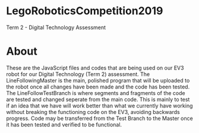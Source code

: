 # LegoRoboticsCompetition2019
Term 2 - Digital Technology Assessment
# About
These are the JavaScript files and codes that are being used on our EV3 robot for our Digital Technology (Term 2) assessment. The LineFollowingMaster is the main, polished program that will be uploaded to the robot once all changes have been made and the code has been tested. The LineFollowTestBranch is where segments and fragments of the code are tested and changed seperate from the main code. This is mainly to test if an idea that we have will work better than what we currently have working without breaking the functioning code on the EV3, avoiding backwards progress. Code may be transferred from the Test Branch to the Master once it has been tested and verified to be functional. 
